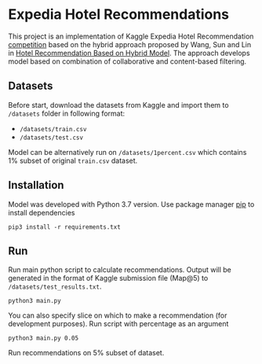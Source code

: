 # Expedia Hotel Recommendations

This project is an implementation of Kaggle Expedia Hotel Recommendation [competition](https://www.kaggle.com/c/expedia-hotel-recommendations/overview) based on the hybrid approach proposed by Wang, Sun and Lin in [Hotel Recommendation Based on Hybrid Model](http://cs229.stanford.edu/proj2016spr/report/041.pdf). The approach develops model based on combination of collaborative and content-based filtering.

## Datasets
Before start, download the datasets from Kaggle and import them to `/datasets` folder in following format:
* `/datasets/train.csv`
* `/datasets/test.csv`

Model can be alternatively run on `/datasets/1percent.csv` which contains 1% subset of original `train.csv` dataset.

## Installation
Model was developed with Python 3.7 version.
Use package manager [pip](https://pip.pypa.io/en/stable/) to install dependencies
```shell script
pip3 install -r requirements.txt
```

## Run

Run main python script to calculate recommendations. Output will be generated in the format of Kaggle submission file (Map@5) to `/datasets/test_results.txt`.
```shell script
python3 main.py
```

You can also specify slice on which to make a recommendation (for development purposes). Run script with percentage as an argument
```shell script
python3 main.py 0.05
```
Run recommendations on 5% subset of dataset.

